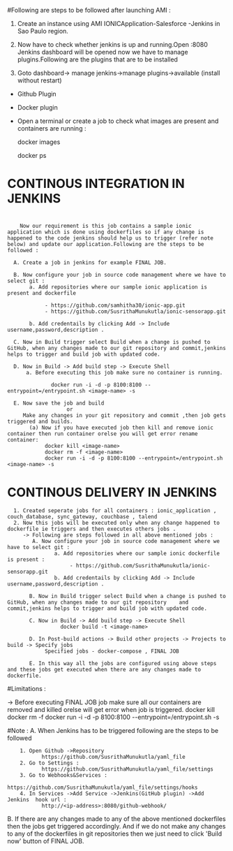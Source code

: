#Following are steps to be followed after launching AMI :
1. Create an instance using AMI IONICApplication-Salesforce -Jenkins in Sao Paulo region.

2. Now have to check whether jenkins is up and running.Open 
                          <ipaddress>:8080
Jenkins dashboard will be opened now we have to manage plugins.Following are the plugins that are to be installed

3. Goto dashboard-> manage jenkins->manage plugins->available (install without restart)
  
  - Github Plugin
  - Docker plugin
  
  - Open a terminal or create a job to check what images are present and containers are running : 


      docker images
      
      docker ps
      
 # CONTINOUS INTEGRATION IN JENKINS 
 #
        Now our requirement is this job contains a sample ionic application which is done using dockerfiles so if any change is happened to the code jenkins should help us to trigger (refer note below) and update our application.Following are the steps to be followed :
  
      A. Create a job in jenkins for example FINAL JOB.
      
      B. Now configure your job in source code management where we have to select git :
           a. Add repositories where our sample ionic application is present and dockerfile
           
                - https://github.com/samhitha30/ionic-app.git 
                - https://github.com/SusrithaMunukutla/ionic-sensorapp.git
                
           b. Add credentails by clicking Add -> Include username,password,description .
           
      C. Now in Build trigger select Build when a change is pushed to GitHub, when any changes made to our git repository and commit,jenkins helps to trigger and build job with updated code.
     
      D. Now in Build -> Add build step -> Execute Shell
          a. Before executing this job make sure no container is running.
          
                  docker run -i -d -p 8100:8100 --entrypoint=/entrypoint.sh <image-name> -s
      
      E. Now save the job and build 
                       or
         Make any changes in your git repository and commit ,then job gets triggered and builds.
           (a) Now if you have executed job then kill and remove ionic container then run container orelse you will get error rename container:
                docker kill <image-name>
                docker rm -f <image-name>
                docker run -i -d -p 8100:8100 --entrypoint=/entrypoint.sh <image-name> -s
                
                

# CONTINOUS DELIVERY IN JENKINS

      1. Created seperate jobs for all containers : ionic_application , couch_database, sync_gateway, couchbase , talend 
      2. Now this jobs will be executed only when any change happened to dockerfile ie triggers and then executes others jobs .
         -> Following are steps followed in all above mentioned jobs :
            A. Now configure your job in source code management where we have to select git :
                   a. Add repositories where our sample ionic dockerfile is present :
                        - https://github.com/SusrithaMunukutla/ionic-sensorapp.git
                   b. Add credentails by clicking Add -> Include username,password,description .
           
           B. Now in Build trigger select Build when a change is pushed to GitHub, when any changes made to our git repository    and commit,jenkins helps to trigger and build job with updated code.
           
           C. Now in Build -> Add build step -> Execute Shell
                     docker build -t <image-name>
           
           D. In Post-build actions -> Build other projects -> Projects to build -> Specify jobs
                Specified jobs - docker-compose , FINAL JOB
          
           E. In this way all the jobs are configured using above steps and these jobs get executed when there are any changes made to dockerfile.

#Limitations :

 -> Before executing FINAL JOB job make sure all our containers are removed and killed orelse will get  error when job is triggered.
                docker kill <image-name>
                docker rm -f <image-name>
                docker run -i -d -p 8100:8100 --entrypoint=/entrypoint.sh <image-tag> -s   
                        

#Note :
   A. When Jenkins has to be triggered following are the steps to be followed 
          
        1. Open Github ->Repository 
               https://github.com/SusrithaMunukutla/yaml_file
        2. Go to Settings : 
               https://github.com/SusrithaMunukutla/yaml_file/settings
        3. Go to Webhooks&Services :
               https://github.com/SusrithaMunukutla/yaml_file/settings/hooks
        4. In Services ->Add Service ->Jenkins(GitHub plugin) ->Add Jenkins  hook url :
               http://<ip-address>:8080/github-webhook/
 
   B. If there are any changes made to any of the above mentioned dockerfiles then the jobs get triggered accordingly. And if     we do not make any changes to any of the dockerfiles in git repositories then we just need to click 'Build now' button of    FINAL JOB.
         
              

